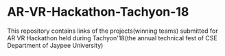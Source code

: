 # AR-VR-Hackathon-Tachyon-18
This repository contains links of the projects(winning teams) submitted for AR VR Hackathon held during Tachyon'18(the annual technical fest of CSE Department of Jaypee University) 
